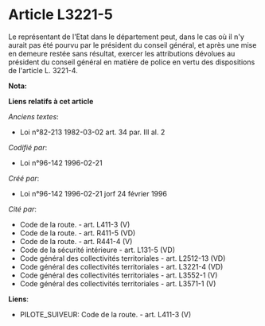 # Article L3221-5

Le représentant de l'Etat dans le département peut, dans le cas où il n'y aurait pas été pourvu par le président du conseil
général, et après une mise en demeure restée sans résultat, exercer les attributions dévolues au président du conseil général
en matière de police en vertu des dispositions de l'article L. 3221-4.

**Nota:**



**Liens relatifs à cet article**

_Anciens textes_:

  - Loi n°82-213 1982-03-02 art. 34 par. III al. 2

_Codifié par_:

  - Loi n°96-142 1996-02-21

_Créé par_:

  - Loi n°96-142 1996-02-21 jorf 24 février 1996

_Cité par_:

  - Code de la route. - art. L411-3 (V)
  - Code de la route. - art. R411-5 (VD)
  - Code de la route. - art. R441-4 (V)
  - Code de la sécurité intérieure - art. L131-5 (VD)
  - Code général des collectivités territoriales - art. L2512-13 (VD)
  - Code général des collectivités territoriales - art. L3221-4 (VD)
  - Code général des collectivités territoriales - art. L3552-1 (V)
  - Code général des collectivités territoriales - art. L3571-1 (V)

**Liens**:

  - PILOTE_SUIVEUR: Code de la route. - art. L411-3 (V)

